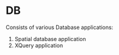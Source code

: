 DB
==
Consists of various Database applications:

1. Spatial database application
2. XQuery application
